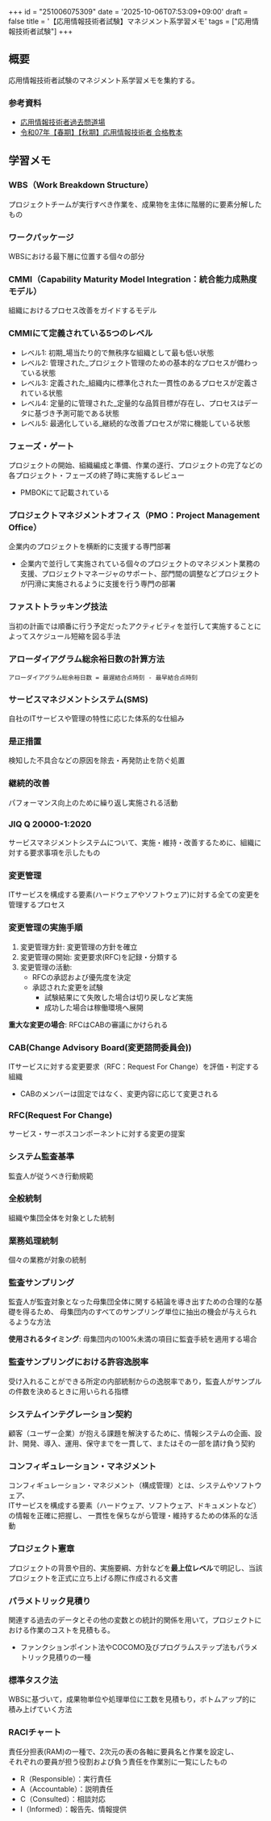 +++
id = "251006075309"
date = '2025-10-06T07:53:09+09:00'
draft = false
title = '【応用情報技術者試験】マネジメント系学習メモ'
tags = ["応用情報技術者試験"]
+++
## 概要

応用情報技術者試験のマネジメント系学習メモを集約する。

### 参考資料
- [応用情報技術者過去問道場](https://www.ap-siken.com/apkakomon.php)
- [令和07年【春期】【⁠秋期】応用情報技術者 合格教本](https://gihyo.jp/book/2024/978-4-297-14620-7)

## 学習メモ

### WBS（Work Breakdown Structure）
プロジェクトチームが実行すべき作業を、成果物を主体に階層的に要素分解したもの

### ワークパッケージ
WBSにおける最下層に位置する個々の部分

### CMMI（Capability Maturity Model Integration：統合能力成熟度モデル）

組織におけるプロセス改善をガイドするモデル

### CMMIにて定義されている5つのレベル

- レベル1: 初期_場当たり的で無秩序な組織として最も低い状態
- レベル2: 管理された_プロジェクト管理のための基本的なプロセスが備わっている状態
- レベル3: 定義された_組織内に標準化された一貫性のあるプロセスが定義されている状態
- レベル4: 定量的に管理された_定量的な品質目標が存在し、プロセスはデータに基づき予測可能である状態
- レベル5: 最適化している_継続的な改善プロセスが常に機能している状態

### フェーズ・ゲート

プロジェクトの開始、組織編成と準備、作業の遂行、プロジェクトの完了などの各プロジェクト・フェーズの終了時に実施するレビュー

- PMBOKにて記載されている

### プロジェクトマネジメントオフィス（PMO：Project Management Office）

企業内のプロジェクトを横断的に支援する専門部署

- 企業内で並行して実施されている個々のプロジェクトのマネジメント業務の支援、プロジェクトマネージャのサポート、部門間の調整などプロジェクトが円滑に実施されるように支援を行う専門の部署

### ファストトラッキング技法

当初の計画では順番に行う予定だったアクティビティを並行して実施することによってスケジュール短縮を図る手法

### アローダイアグラム総余裕日数の計算方法

`アローダイアグラム総余裕日数 = 最遅結合点時刻 - 最早結合点時刻`

### サービスマネジメントシステム(SMS)

自社のITサービスや管理の特性に応じた体系的な仕組み

### 是正措置

検知した不具合などの原因を除去・再発防止を防ぐ処置

### 継続的改善

パフォーマンス向上のために繰り返し実施される活動

### JIQ Q 20000-1:2020

サービスマネジメントシステムについて、実施・維持・改善するために、組織に対する要求事項を示したもの

### 変更管理

ITサービスを構成する要素(ハードウェアやソフトウェア)に対する全ての変更を管理するプロセス

### 変更管理の実施手順

1. 変更管理方針: 変更管理の方針を確立
2. 変更管理の開始: 変更要求(RFC)を記録・分類する
3. 変更管理の活動:
   - RFCの承認および優先度を決定
   - 承認された変更を試験
     - 試験結果にて失敗した場合は切り戻しなど実施
     - 成功した場合は稼働環境へ展開

**重大な変更の場合**: RFCはCABの審議にかけられる

### CAB(Change Advisory Board(変更諮問委員会))

ITサービスに対する変更要求（RFC：Request For Change）を評価・判定する組織

- CABのメンバーは固定ではなく、変更内容に応じて変更される

### RFC(Request For Change)

サービス・サーボスコンポーネントに対する変更の提案

### システム監査基準

監査人が従うべき行動規範

### 全般統制

組織や集団全体を対象とした統制

### 業務処理統制

個々の業務が対象の統制

### 監査サンプリング

監査人が監査対象となった母集団全体に関する結論を導き出すための合理的な基礎を得るため、
母集団内のすべてのサンプリング単位に抽出の機会が与えられるような方法

**使用されるタイミング**: 母集団内の100%未満の項目に監査手続を適用する場合

### 監査サンプリングにおける許容逸脱率

受け入れることができる所定の内部統制からの逸脱率であり，監査人がサンプルの件数を決めるときに用いられる指標

### システムインテグレーション契約

顧客（ユーザー企業）が抱える課題を解決するために、情報システムの企画、設計、開発、導入、運用、保守までを一貫して、またはその一部を請け負う契約

### コンフィギュレーション・マネジメント

コンフィギュレーション・マネジメント（構成管理）とは、システムやソフトウェア、\
ITサービスを構成する要素（ハードウェア、ソフトウェア、ドキュメントなど）の情報を正確に把握し、
一貫性を保ちながら管理・維持するための体系的な活動

### プロジェクト憲章

プロジェクトの背景や目的、実施要綱、方針などを**最上位レベル**で明記し、当該プロジェクトを正式に立ち上げる際に作成される文書

### パラメトリック見積り

関連する過去のデータとその他の変数との統計的関係を用いて，プロジェクトにおける作業のコストを見積もる。
- ファンクションポイント法やCOCOMO及びプログラムステップ法もパラメトリック見積りの一種

### 標準タスク法

WBSに基づいて，成果物単位や処理単位に工数を見積もり，ボトムアップ的に積み上げていく方法

### RACIチャート

責任分担表(RAM)の一種で、2次元の表の各軸に要員名と作業を設定し、\
それぞれの要員が担う役割および負う責任を作業別に一覧にしたもの

- R（Responsible）：実行責任
- A（Accountable）：説明責任
- C（Consulted）：相談対応
- I（Informed）：報告先、情報提供
